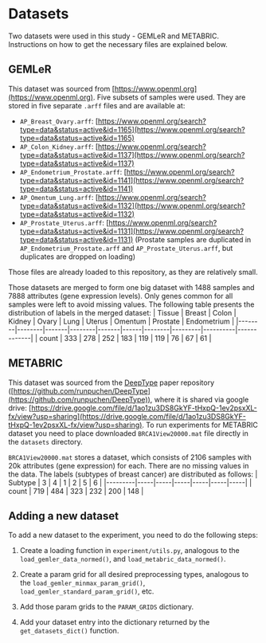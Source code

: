# Datasets

Two datasets were used in this study - GEMLeR and METABRIC. Instructions on how to get the necessary files are explained below.

## GEMLeR
This dataset was sourced from [https://www.openml.org](https://www.openml.org). Five subsets of samples were used. They are stored in five separate `.arff` files and are available at:
* `AP_Breast_Ovary.arff`: [https://www.openml.org/search?type=data&status=active&id=1165](https://www.openml.org/search?type=data&status=active&id=1165)
* `AP_Colon_Kidney.arff`: [https://www.openml.org/search?type=data&status=active&id=1137](https://www.openml.org/search?type=data&status=active&id=1137)
* `AP_Endometrium_Prostate.arff`: [https://www.openml.org/search?type=data&status=active&id=1141](https://www.openml.org/search?type=data&status=active&id=1141)
* `AP_Omentum_Lung.arff`: [https://www.openml.org/search?type=data&status=active&id=1132](https://www.openml.org/search?type=data&status=active&id=1132)
* `AP_Prostate_Uterus.arff`: [https://www.openml.org/search?type=data&status=active&id=1131](https://www.openml.org/search?type=data&status=active&id=1131) (Prostate samples are duplicated in `AP_Endometrium_Prostate.arff` and `AP_Prostate_Uterus.arff`, but duplicates are dropped on loading)

Those files are already loaded to this repository, as they are relatively small.

Those datasets are merged to form one big dataset with 1488 samples and 7888 attributes (gene expression levels). Only genes common for all samples were left to avoid missing values. The following table presents the distribution of labels in the merged dataset:
| Tissue | Breast | Colon | Kidney | Ovary | Lung | Uterus | Omentum | Prostate | Endometrium |
|--------|--------|-------|--------|-------|------|--------|---------|----------|-------------|
| count  | 333    | 278   | 252    | 183   | 119  | 119    | 76      | 67       | 61          |



## METABRIC

This dataset was sourced from the [DeepType](https://www.ncbi.nlm.nih.gov/pmc/articles/PMC8215925/) paper repository ([https://github.com/runpuchen/DeepType](https://github.com/runpuchen/DeepType)), where it is shared via google drive: [https://drive.google.com/file/d/1ao1zu3DS8GkYF-tHxpQ-1ev2psxXL-fx/view?usp=sharing](https://drive.google.com/file/d/1ao1zu3DS8GkYF-tHxpQ-1ev2psxXL-fx/view?usp=sharing). To run experiments for METABRIC dataset you need to place downloaded `BRCA1View20000.mat` file directly in the `datasets` directory.

`BRCA1View20000.mat` stores a dataset, which consists of 2106 samples with 20k attributes (gene expression) for each. There are no missing values in the data. The labels (subtypes of breast cancer) are distributed as follows:
| Subtype | 3   | 4   | 1   | 2   | 5   | 6   |
|---------|-----|-----|-----|-----|-----|-----|
| count   | 719 | 484 | 323 | 232 | 200 | 148 |

## Adding a new dataset
To add a new dataset to the experiment, you need to do the following steps:

1. Create a loading function in `experiment/utils.py`, analogous to the `load_gemler_data_normed()`, and `load_metabric_data_normed()`.

2. Create a param grid for all desired preprocessing types, analogous to the `load_gemler_minmax_param_grid()`, `load_gemler_standard_param_grid()`, etc.

3. Add those param grids to the `PARAM_GRIDS` dictionary.

4. Add your dataset entry into the dictionary returned by the `get_datasets_dict()` function.

